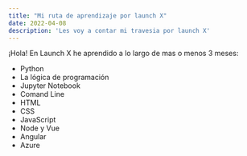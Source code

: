 ```yaml
---
title: "Mi ruta de aprendizaje por launch X"
date: 2022-04-08
description: 'Les voy a contar mi travesia por launch X'
---
```


 ¡Hola!
En Launch X he aprendido a lo largo de mas o menos 3 meses:
- Python
- La lógica de programación
- Jupyter Notebook
- Comand Line
- HTML
- CSS
- JavaScript
- Node y Vue
- Angular
- Azure
